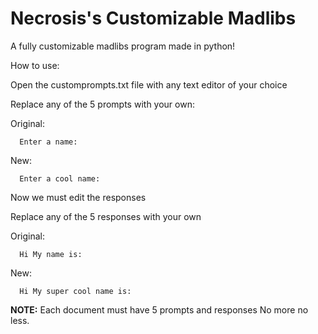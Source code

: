 # Necrosis's Customizable Madlibs
A fully customizable madlibs program made in python!




How to use:

Open the customprompts.txt file with any text editor of your choice

Replace any of the 5 prompts with your own:

Original:
```
  Enter a name:
```
New:
```
  Enter a cool name:
```

Now we must edit the responses

Replace any of the 5 responses with your own

Original:
```
  Hi My name is:
```
New:
```
  Hi My super cool name is:
```

**NOTE:** Each document must have 5 prompts and responses No more no less.
